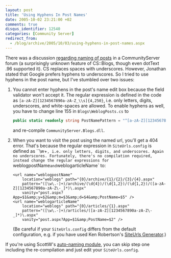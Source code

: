 ```yaml
---
layout: post
title: 'Using Hyphens In Post Names'
date: 2005-10-02 23:21:00 +02
comments: true
disqus_identifier: 12540
categories: [Community Server]
redirect_from:
  - /blog/archive/2005/10/03/using-hyphens-in-post-names.aspx
---
```


There was a discussion [regarding naming of posts](http://communityserver.org/forums/498215/ShowPost.aspx) in a CommunityServer forum (a surprisingly unknown feature of CS::Blogs, though even dotText .96 supported it). CS replaces spaces with underscores. However, Jonathan stated that Google prefers hyphens to underscores. So I tried to use hyphens in the post name, but I've stumbled over two issues:

1.  You cannot enter hyphens in the post's name edit box because the field validator won't accept it. The regular expression is defined in the code as `[a-zA-Z][1234567890a-zA-Z_\\s]{4,250}`, i.e. only letters, digits, underscores, and white-spaces are allowed. To enable hyphens as well, you have to change line 155 in `Blogs\WeblogPosts.cs` to

    ``` csharp
    public static readonly string PostNamePattern = "^[a-zA-Z][1234567890a-zA-Z\\-_\\s]{4,250}$";
    ```

    and re-compile `CommunityServer.Blogs.dll`.

2.  When you want to visit the post using the named url, you'll get a 404 error. That's because the regular expression in `SiteUrls.config` is defined as ``\w+`, i.e. only letters, digits, and underscores. Again no underscores. Fortunately, there's no compilation required, instead change the regular expressions for `weblogpostName` and `weblogarticleName` to:

    ``` aspx-cs
    <url name="weblogpostName"
        location="weblogs" path="{0}/archive/{1}/{2}/{3}/{4}.aspx"
        pattern="([\w\.-]+)/archive/(\d{4})/(\d{1,2})/(\d{1,2})/([a-zA-Z][1234567890a-zA-Z\-_]*)\.aspx"
        vanity="post.aspx?App=$1&amp;y=$2&amp;m=$3&amp;d=$4&amp;PostName=$5" />
    <url name="weblogarticleName"
        location="weblogs" path="{0}/articles/{1}.aspx"
        pattern="([\w\.-]+)/articles/([a-zA-Z][1234567890a-zA-Z\-_]*)\.aspx"
        vanity="post.aspx?App=$1&amp;PostName=$2" />
    ```

    (Be careful if your `SiteUrls.config` differs from the default configuration, e.g. if you have used Ken Robertson's [SiteUrls Generator](http://www.qgyen.net/csaddins/singlesite/).)

If you're using ScottW's [auto-naming module](http://scottwater.com/blog/archive/2005/09/23/Auto_Name_Your_CS_Posts.aspx), you can skip step one including the re-compilation and just edit your `SiteUrls.config`.



